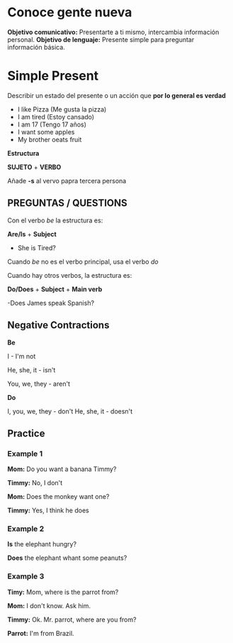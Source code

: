 # Conoce gente nueva
**Objetivo comunicativo:** Presentarte a ti mismo, intercambia información personal.
**Objetivo de lenguaje:** Presente simple para preguntar información básica.

# Simple Present
Describir un estado del presente o un acción que **por lo general es verdad**

- I like Pizza (Me gusta la pizza)
- I am tired (Estoy cansado)
- I am 17 (Tengo 17 años)
- I want some apples
- My brother oeats fruit

__Estructura__

**SUJETO** + **VERBO**

Añade **-s** al vervo papra tercera persona

## PREGUNTAS / QUESTIONS

Con el verbo *be* la estructura es:

**Are/Is** + **Subject**

- She is Tired?

Cuando *be* no es el verbo principal, usa el verbo *do*

Cuando hay otros verbos, la estructura es:

**Do/Does** + **Subject** + **Main verb**

-Does James speak Spanish?

## Negative Contractions

**Be**

I - I'm not

He, she, it - isn't

You, we, they - aren't

**Do**

I, you, we, they - don't
He, she, it - doesn't

## Practice

### Example 1

__Mom:__ Do you want a banana Timmy?

__Timmy:__ No, I don't

__Mom:__ Does the monkey want one?

__Timmy:__ Yes, I think he does

### Example 2

**Is** the elephant hungry?

**Does** the elephant whant some peanuts?

### Example 3

__Timy:__ Mom, where is the parrot from?

__Mom:__ I don't know. Ask him.

__Timmy:__ Ok. Mr. parrot, where are you from?

__Parrot:__ I'm from Brazil.